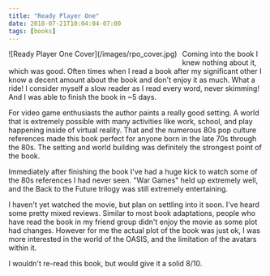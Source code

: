 ```yaml
---
title: "Ready Player One"
date: 2018-07-21T10:04:04-07:00
tags: [books]
---
```



<div style="float:left;margin:0 10px 10px 0" markdown="1">
    ![Ready Player One Cover](/images/rpo_cover.jpg)
</div>
Coming into the book I knew nothing about it, which was good.  Often times
when I read a book after my significant other I know a decent amount about the
book and don't enjoy it as much.  What a ride!  I consider myself a slow reader
as I read every word, never skimming!  And I was able to finish the book in ~5
days.

For video game enthusiasts the author paints a really good setting.  A world
that is extremely possible with many activities like work, school, and play
happening inside of virtual reality.  That and the numerous 80s pop culture
references made this book perfect for anyone born in the late 70s through the
80s.  The setting and world building was definitely the strongest point of the
book.

Immediately after finishing the book I've had a huge kick to watch some of
the 80s references I had never seen.  "War Games" held up extremely well, and
the Back to the Future trilogy was still extremely entertaining.

I haven't yet watched the movie, but plan on settling into it soon.  I've heard
some pretty mixed reviews.  Similar to most book adaptations, people who have
read the book in my friend group didn't enjoy the movie as some plot had
changes.  However for me the actual plot of the book was just ok, I was more
interested in the world of the OASIS, and the limitation of the avatars within
it.

I wouldn't re-read this book, but would give it a solid 8/10.
